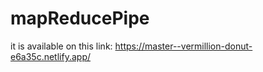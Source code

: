 # mapReducePipe

it is available on this link: https://master--vermillion-donut-e6a35c.netlify.app/
